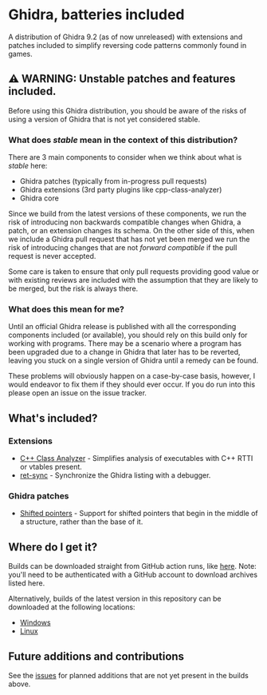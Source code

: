 # Ghidra, batteries included

A distribution of Ghidra 9.2 (as of now unreleased) with extensions and patches included to simplify reversing code patterns commonly found in games.

## **⚠ WARNING: Unstable patches and features included.**  

Before using this Ghidra distribution, you should be aware of the risks of using a version of Ghidra that is not yet considered stable.

### What does _stable_ mean in the context of this distribution?

There are 3 main components to consider when we think about what is _stable_ here:

- Ghidra patches (typically from in-progress pull requests)
- Ghidra extensions (3rd party plugins like cpp-class-analyzer)
- Ghidra core

Since we build from the latest versions of these components, we run the risk of introducing non backwards compatible changes when Ghidra, a patch, or an extension changes its schema.
On the other side of this, when we include a Ghidra pull request that has not yet been merged we run the risk of introducing changes that are not _forward compatible_ if the pull request is never accepted.

Some care is taken to ensure that only pull requests providing good value or with existing reviews are included with the assumption that they are likely to be merged, but the risk is always there.

### What does this mean for me?

Until an official Ghidra release is published with all the corresponding components included (or available), you should rely on this build only for working with programs.
There may be a scenario where a program has been upgraded due to a change in Ghidra that later has to be reverted, leaving you stuck on a single version of Ghidra until a remedy can be found.

These problems will obviously happen on a case-by-case basis, however, I would endeavor to fix them if they should ever occur.
If you do run into this please open an issue on the issue tracker.

## What's included?

### Extensions

- [C++ Class Analyzer](https://github.com/astrelsky/Ghidra-Cpp-Class-Analyzer) - Simplifies analysis of executables with C++ RTTI or vtables present.
- [ret-sync](https://github.com/bootleg/ret-sync) - Synchronize the Ghidra listing with a debugger.

### Ghidra patches

- [Shifted pointers](https://github.com/NationalSecurityAgency/ghidra/pull/2189/files) - Support for shifted pointers that begin in the middle of a structure, rather than the base of it.

## Where do I get it?

Builds can be downloaded straight from GitHub action runs, like [here](https://github.com/garyttierney/ghidra-batteries-included/actions/runs/212796178).
Note: you'll need to be authenticated with a GitHub account to download archives listed here.

Alternatively, builds of the latest version in this repository can be downloaded at the following locations:

- [Windows](https://ghidradistribution.z35.web.core.windows.net/builds/ghidra-windows-latest.zip)
- [Linux](https://ghidradistribution.z35.web.core.windows.net/builds/ghidra-ubuntu-latest.zip)

## Future additions and contributions

See the [issues](https://github.com/garyttierney/ghidra-batteries-included/issues) for planned additions that are not yet present in the builds above.